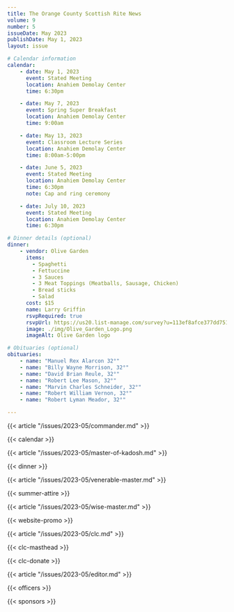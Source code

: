 ```yaml
---
title: The Orange County Scottish Rite News
volume: 9
number: 5
issueDate: May 2023
publishDate: May 1, 2023
layout: issue

# Calendar information
calendar:
    - date: May 1, 2023
      event: Stated Meeting
      location: Anahiem Demolay Center
      time: 6:30pm

    - date: May 7, 2023
      event: Spring Super Breakfast
      location: Anahiem Demolay Center
      time: 9:00am

    - date: May 13, 2023
      event: Classroom Lecture Series
      location: Anahiem Demolay Center
      time: 8:00am-5:00pm

    - date: June 5, 2023
      event: Stated Meeting
      location: Anahiem Demolay Center
      time: 6:30pm
      note: Cap and ring ceremony

    - date: July 10, 2023
      event: Stated Meeting
      location: Anahiem Demolay Center
      time: 6:30pm

# Dinner details (optional)
dinner:
    - vendor: Olive Garden
      items:
        - Spaghetti
        - Fettuccine
        - 3 Sauces
        - 3 Meat Toppings (Meatballs, Sausage, Chicken)
        - Bread sticks
        - Salad
      cost: $15
      name: Larry Griffin
      rsvpRequired: true
      rsvpUrl: https://us20.list-manage.com/survey?u=113ef8afce377dd751cdbb0ca&id=5219dacb10&attribution=false
      image: ./img/Olive_Garden_Logo.png
      imageAlt: Olive Garden logo

# Obituaries (optional)
obituaries:
    - name: "Manuel Rex Alarcon 32°"
    - name: "Billy Wayne Morrison, 32°"
    - name: "David Brian Reule, 32°"
    - name: "Robert Lee Mason, 32°"
    - name: "Marvin Charles Schneider, 32°"
    - name: "Robert William Vernon, 32°"
    - name: "Robert Lyman Meador, 32°"

---
```


{{< article "/issues/2023-05/commander.md" >}}

{{< calendar >}}

{{< article "/issues/2023-05/master-of-kadosh.md" >}}

{{< dinner >}}

{{< article "/issues/2023-05/venerable-master.md" >}}

{{< summer-attire >}}

<!-- {{< article "/issues/2023-04/senior-warden.md" >}} -->

{{< article "/issues/2023-05/wise-master.md" >}}

{{< website-promo >}}

{{< article "/issues/2023-05/clc.md" >}}

{{< clc-masthead >}}

{{< clc-donate >}}

{{< article "/issues/2023-05/editor.md" >}}

{{< officers >}}

{{< sponsors >}}
